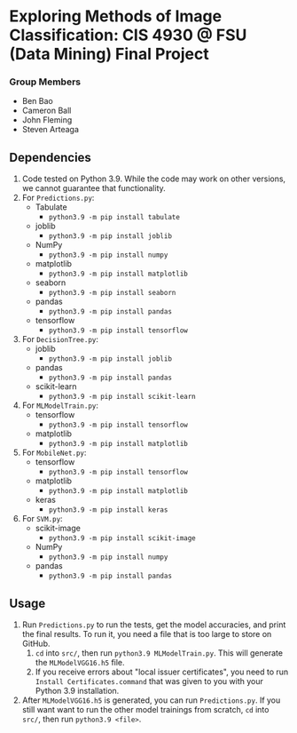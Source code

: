 # Exploring Methods of Image Classification: CIS 4930 @ FSU (Data Mining) Final Project
### Group Members
- Ben Bao
- Cameron Ball
- John Fleming
- Steven Arteaga


## Dependencies
1. Code tested on Python 3.9. While the code may work on other versions, we cannot guarantee that functionality.
2. For `Predictions.py`:
    - Tabulate
      - `python3.9 -m pip install tabulate`
    - joblib
      - `python3.9 -m pip install joblib`
    - NumPy
      - `python3.9 -m pip install numpy`
    - matplotlib
      - `python3.9 -m pip install matplotlib`
    - seaborn
      - `python3.9 -m pip install seaborn`
    - pandas
      - `python3.9 -m pip install pandas`
    - tensorflow
      - `python3.9 -m pip install tensorflow`
3. For `DecisionTree.py`:
    - joblib
      - `python3.9 -m pip install joblib`
    - pandas
      - `python3.9 -m pip install pandas`
    - scikit-learn
      - `python3.9 -m pip install scikit-learn`
4. For `MLModelTrain.py`:
    - tensorflow
      - `python3.9 -m pip install tensorflow`
    - matplotlib
      - `python3.9 -m pip install matplotlib`
5. For `MobileNet.py`:
    - tensorflow
      - `python3.9 -m pip install tensorflow`
    - matplotlib
      - `python3.9 -m pip install matplotlib`
    - keras
      - `python3.9 -m pip install keras`
6. For `SVM.py`:
    - scikit-image
      - `python3.9 -m pip install scikit-image`
    - NumPy
      - `python3.9 -m pip install numpy`
    - pandas
      - `python3.9 -m pip install pandas`

## Usage
1. Run `Predictions.py` to run the tests, get the model accuracies, and print the final results. To run it, you need a file that is too large to store on GitHub.
    1. `cd` into `src/`, then run `python3.9 MLModelTrain.py`. This will generate the `MLModelVGG16.h5` file.
    2. If you receive errors about "local issuer certificates", you need to run `Install Certificates.command` that was given to you with your Python 3.9 installation.
2. After `MLModelVGG16.h5` is generated, you can run `Predictions.py`. If you still want want to run the other model trainings from scratch, `cd` into `src/`, then run `python3.9 <file>`.
